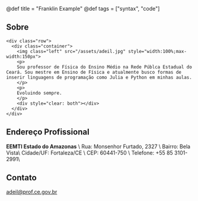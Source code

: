 @def title = "Franklin Example"
@def tags = ["syntax", "code"]

## Sobre

~~~
<div class="row">
  <div class="container">
    <img class="left" src="/assets/adeil.jpg" style="width:100%;max-width:150px">
    <p>
    Sou professor de Física do Ensino Médio na Rede Públca Estadual do Ceará. Sou mestre em Ensino de Física e atualmente busco formas de inserir linguagens de programação como Julia e Python em minhas aulas.
    </p>
    <p>
    Evoluindo sempre.
    </p>
    <div style="clear: both"></div>      
  </div>
</div>
~~~

## Endereço Profissional

**EEMTI Estado do Amazonas** \\
Rua: Monsenhor Furtado, 2327 \\
Bairro: Bela Vista\\
Cidade/UF: Fortaleza/CE \\
CEP: 60441-750 \\
Telefone: +55 85 3101-2991\\

## Contato

adeil@prof.ce.gov.br